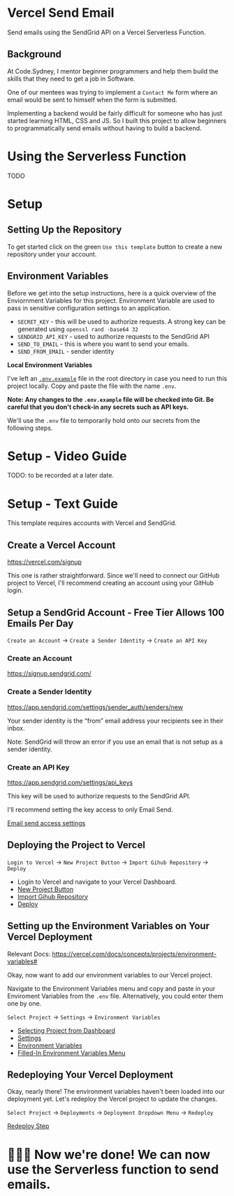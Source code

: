 # Vercel Send Email

Send emails using the SendGrid API on a Vercel Serverless Function.


## Background

At Code.Sydney, I mentor beginner programmers and help them build the skills that they need to get a job in Software.

One of our mentees was trying to implement a `Contact Me` form where an email would be sent to himself when the form is submitted. 

Implementing a backend would be fairly difficult for someone who has just started learning HTML, CSS and JS. So I built this project to allow beginners to programmatically send emails without having to build a backend.


# Using the Serverless Function

TODO

# Setup

## Setting Up the Repository

To get started click on the green `Use this template` button to create a new repository under your account.


## Environment Variables

Before we get into the setup instructions, here is a quick overview of the Enviornment Variables for this project. Environment Variable are used to pass in sensitive configuration settings to an application.

- `SECRET_KEY` - this will be used to authorize requests. A strong key can be generated using `openssl rand -base64 32`
- `SENDGRID_API_KEY` - used to authorize requests to the SendGrid API
- `SEND_TO_EMAIL` - this is where you want to send your emails.
- `SEND_FROM_EMAIL` - sender identity


**Local Environment Variables**

I've left an [`.env.example`](https://github.com/davidtaing/vercel-send-email/blob/main/.env.example) file in the root directory in case you need to run this project locally. Copy and paste the file with the name `.env`.

**Note: Any changes to the `.env.example` file will be checked into Git. Be careful that you don't check-in any secrets such as API keys.**

We'll use the `.env` file to temporarily hold onto our secrets from the following steps.


# Setup - Video Guide

TODO: to be recorded at a later date.


# Setup - Text Guide

This template requires accounts with Vercel and SendGrid.


## Create a Vercel Account
https://vercel.com/signup

This one is rather straightforward. Since we'll need to connect our GitHub project to Vercel, I'll recommend creating an account using your GitHub login.


## Setup a SendGrid Account - Free Tier Allows 100 Emails Per Day

`Create an Account` -> `Create a Sender Identity` -> `Create an API Key`

### Create an Account
https://signup.sendgrid.com/


### Create a Sender Identity
https://app.sendgrid.com/settings/sender_auth/senders/new

Your sender identity is the “from” email address your recipients see in their inbox. 

Note: SendGrid will throw an error if you use an email that is not setup as a sender identity.


### Create an API Key
https://app.sendgrid.com/settings/api_keys

This key will be used to authorize requests to the SendGrid API.

I'll recommend setting the key access to only Email Send.

[Email send access settings](https://user-images.githubusercontent.com/8443215/221404298-c2720e7b-056d-40e5-b484-7ae2645f2297.png)


## Deploying the Project to Vercel

`Login to Vercel` -> `New Project Button` -> `Import Gihub Repository` -> `Deploy`

- Login to Vercel and navigate to your Vercel Dashboard.
- [New Project Button](https://user-images.githubusercontent.com/8443215/221405846-d06c97c1-079d-4b3a-b15f-0ea6ac7b64c6.png)
- [Import Gihub Repository](https://user-images.githubusercontent.com/8443215/221405909-301d9a65-2de6-4914-840f-dafc08b2a9af.png) 
- [Deploy](https://user-images.githubusercontent.com/8443215/221405924-18d50492-455a-4cbc-887d-7cd8b9d2f5ea.png)


## Setting up the Environment Variables on Your Vercel Deployment
Relevant Docs: https://vercel.com/docs/concepts/projects/environment-variables#

Okay, now want to add our environment variables to our Vercel project. 

Navigate to the Environment Variables menu and copy and paste in your Enviroment Variables from the `.env` file. Alternatively, you could enter them one by one.

`Select Project` -> `Settings` -> `Environment Variables`

- [Selecting Project from Dashboard](https://user-images.githubusercontent.com/8443215/221405967-3f3fe9a9-917d-4580-93db-c4d18711976f.png)
- [Settings](https://user-images.githubusercontent.com/8443215/221405974-7f615bde-e5a6-45ef-8ac8-e5430b741f37.png)
- [Environment Variables](https://user-images.githubusercontent.com/8443215/221405991-f983ce13-99b3-48dd-a78f-2d49f4a765ef.png)
- [Filled-In Environment Variables Menu](https://user-images.githubusercontent.com/8443215/221406063-669b6b4d-a4a6-4e7a-9c05-e8ebee878ca9.png)

## Redeploying Your Vercel Deployment

Okay, nearly there! The environment variables haven't been loaded into our deployment yet. Let's redeploy the Vercel project to update the changes.

`Select Project` -> `Deployments` -> `Deployment Dropdown Menu` -> `Redeploy`

[Redeploy Step](https://user-images.githubusercontent.com/8443215/221406085-1f8e5641-4861-402d-9aec-6db10e66954e.png)

# 🎉🎉🎉 Now we're done! We can now use the Serverless function to send emails.

